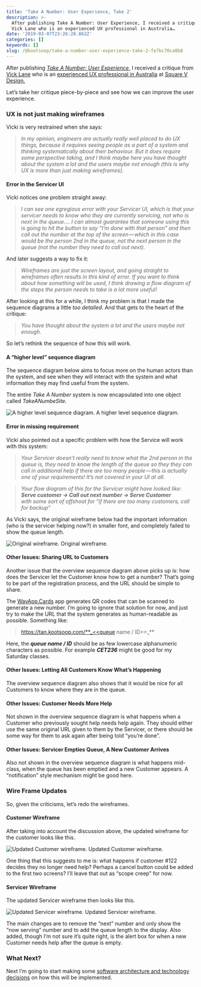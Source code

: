 ```yaml
---
title: 'Take A Number: User Experience, Take 2'
description: >-
  After publishing Take A Number: User Experience, I received a critique from
  Vick Lane who is an experienced UX professional in Australia…
date: '2019-03-07T23:26:20.862Z'
categories: []
keywords: []
slug: /@kootsoop/take-a-number-user-experience-take-2-fe7bc70ca0b8
---
```


After publishing [_Take A Number: User Experience_](https://kootsoop.github.io/@kootsoop-take-a-number-user-experience-30195b0e78f8), I received a critique from [Vick Lane](https://www.linkedin.com/in/vickilane/) who is an [experienced UX professional in Australia](http://www.uxaustralia.com.au/conferences/uxaustralia-2018/speaker/vicki-lane-2018/) at [Square V Design.](http://www.squarevdesign.com/)

Let’s take her critique piece-by-piece and see how we can improve the user experience.

### UX is not just making wireframes

Vicki is very restrained when she says:

> _In my opinion, engineers are actually really well placed to do UX things, because it requires seeing people as a part of a system and thinking systematically about their behaviour. But it does require some perspective taking, and I think maybe here you have thought about the system a lot and the users maybe not enough (this is why UX is more than just making wireframes)._

#### Error in the Servicer UI

Vicki notices one problem straight away:

> _I can see one egregious error with your Servicer UI, which is that your servicer needs to know who they are currently servicing, not who is next in the queue…. I can almost guarantee that someone using this is going to hit the button to say “I’m done with that person” and then call out the number at the top of the screen — which in this case would be the person 2nd in the queue, not the next person in the queue (not the number they need to call out next)._

And later suggests a way to fix it:

> _Wireframes are just the screen layout, and going straight to wireframes often results in this kind of error. If you want to think about how something will be used, I think drawing a flow diagram of the steps the person needs to take is a lot more useful!_

After looking at this for a while, I think my problem is that I made the sequence diagrams a little _too_ _detailed_. And that gets to the heart of the critique:

> _You have thought about the system a lot and the users maybe not enough._

So let’s rethink the sequence of how this will work.

#### A “higher level” sequence diagram

The sequence diagram below aims to focus more on the human actors than the system, and see when they will interact with the system and what information they may find useful from the system.

The entire _Take A Number_ system is now encapsulated into one object called _TakeANumbeSite_.

![A higher level sequence diagram.](https://cdn-images-1.medium.com/max/800/1*7yRuZYjcYOG17oqhQUBKcw.png)
A higher level sequence diagram.

#### Error in missing requirement

Vicki also pointed out a specific problem with how the Service will work with this system:

> _Your Servicer doesn’t really need to know what the 2nd person in the queue is, they need to know the length of the queue so they they can call in additional help if there are too many people — this is actually one of your requirements! It’s not covered in your UI at all._

> _Your flow diagram of this for the Servicer might have looked like:  
> _**Serve customer -> Call out next number -> Serve Customer**_  
> with some sort of offshoot for “if there are too many customers, call for backup”_

As Vicki says, the original wireframe below had the important information (who is the servicer helping now?) in smaller font, and completely failed to show the queue length.

![Original wireframe.](https://cdn-images-1.medium.com/max/800/1*nTEJtMCbU8Wa2poRUL-HUw.png)
Original wireframe.

#### Other Issues: Sharing URL to Customers

Another issue that the overview sequence diagram above picks up is: how does the Servicer let the Customer know how to get a number? That’s going to be part of the registration process, and the URL should be simple to share.

The [WayApp.Cards](https://wayapp.cards/) app generates QR codes that can be scanned to generate a new number. I’m going to ignore that solution for now, and just try to make the URL that the system generates as human-readable as possible. Something like:

> https://tan.kootsoop.com/**_<<queue name / ID>>_**

Here, the **_queue name / ID_** should be as few lowercase alphanumeric characters as possible. For example **_CET236_** might be good for my Saturday classes.

#### Other Issues: Letting All Customers Know What’s Happening

The overview sequence diagram also shows that it would be nice for all Customers to know where they are in the queue.

#### Other Issues: Customer Needs More Help

Not shown in the overview sequence diagram is what happens when a Customer who previously sought help needs help again. They should either use the same original URL given to them by the Servicer, or there should be some way for them to ask again after being told “you’re done”.

#### Other Issues: Servicer Empties Queue, A New Customer Arrives

Also not shown in the overview sequence diagram is what happens mid-class, when the queue has been emptied and a new Customer appears. A “notification” style mechanism might be good here.

### Wire Frame Updates

So, given the criticisms, let’s redo the wireframes.

#### Customer Wireframe

After taking into account the discussion above, the updated wireframe for the customer looks like this.

![Updated Customer wireframe.](https://cdn-images-1.medium.com/max/800/1*Vr8vyr17YmW4gvT5n-L6Xw.png)
Updated Customer wireframe.

One thing that this suggests to me is: what happens if customer #122 decides they no longer need help? Perhaps a cancel button could be added to the first two screens? I’ll leave that out as “scope creep” for now.

#### Servicer Wireframe

The updated Servicer wireframe then looks like this.

![Updated Servicer wireframe.](https://cdn-images-1.medium.com/max/800/1*QlOiI_jfu2X8BRqKv8V1FA.png)
Updated Servicer wireframe.

The main changes are to remove the “next” number and only show the “now serving” number and to add the queue length to the display. Also added, though I’m not sure it’s quite right, is the alert box for when a new Customer needs help after the queue is empty.

### What Next?

Next I’m going to start making some [software architecture and technology decisions](https://kootsoop.github.io/@kootsoop-take-a-number-technology-selection-918c7eccc4b4) on how this will be implemented.

